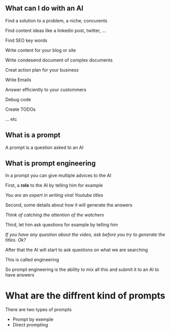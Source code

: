 ## What can I do with an AI

Find a solution to a problem, a niche, concurents

Find content ideas  like a linkedin post, twitter, ...

Find SEO key words

Write content for your blog or site

Write condesend document of complex documents

Creat action plan for your business

Write Emails

Answer efficiently to your custommers

Debug code

Create TODOs

... etc

## What is a prompt 

A prompt is a question asked to an AI

## What is prompt engineering

In a prompt you can give multiple advices to the AI

First, a **role** to the AI by telling him for example 

*You are an expert in writing viral Youtube titles*

Second, some details about how it will generate the answers

*Think of catching the attention of the watchers*

Third, let him ask questions for example by telling him

*If you have any question about the video, ask before you try to generate the titles. Ok?*

After that the AI will start to ask questions on what we are searching

This is called engineering

So prompt engineering is the ability to mix all this and submit it to an AI to have answers

# What are the diffrent kind of prompts

There are two types of prompts

* Prompt by exemple
* Direct prompting
